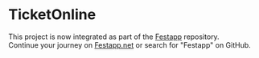 # TicketOnline

This project is now integrated as part of the [Festapp](https://festapp.net) repository.  
Continue your journey on [Festapp.net](https://festapp.net) or search for "Festapp" on GitHub.
